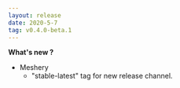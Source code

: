 ```yaml
---
layout: release
date: 2020-5-7
tag: v0.4.0-beta.1
---
```


**What's new ?**

- Meshery
  - "stable-latest" tag for new release channel.


